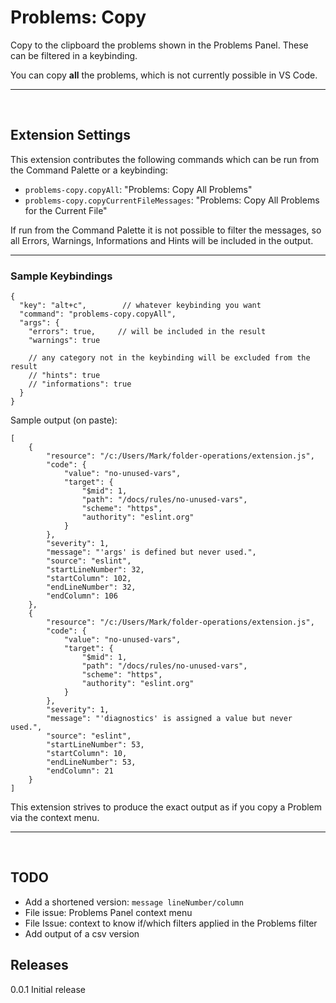 # Problems: Copy

Copy to the clipboard the problems shown in the Problems Panel.  These can be filtered in a keybinding.   

You can copy **all** the problems, which is not currently possible in VS Code.  

--------------------

<br/>

## Extension Settings  

This extension contributes the following commands which can be run from the Command Palette or a keybinding:  

* `problems-copy.copyAll`: "Problems: Copy All Problems"  
* `problems-copy.copyCurrentFileMessages`: "Problems: Copy All Problems for the Current File"  

If run from the Command Palette it is not possible to filter the messages, so all Errors, Warnings, Informations and Hints will be included in the output.  

--------------

### Sample Keybindings  

```jsonc
{
  "key": "alt+c",        // whatever keybinding you want
  "command": "problems-copy.copyAll",
  "args": {
    "errors": true,     // will be included in the result
    "warnings": true

    // any category not in the keybinding will be excluded from the result
    // "hints": true
    // "informations": true
  }
}
```

Sample output (on paste):

```jsonc
[
	{
		"resource": "/c:/Users/Mark/folder-operations/extension.js",
		"code": {
			"value": "no-unused-vars",
			"target": {
				"$mid": 1,
				"path": "/docs/rules/no-unused-vars",
				"scheme": "https",
				"authority": "eslint.org"
			}
		},
		"severity": 1,
		"message": "'args' is defined but never used.",
		"source": "eslint",
		"startLineNumber": 32,
		"startColumn": 102,
		"endLineNumber": 32,
		"endColumn": 106
	},
	{
		"resource": "/c:/Users/Mark/folder-operations/extension.js",
		"code": {
			"value": "no-unused-vars",
			"target": {
				"$mid": 1,
				"path": "/docs/rules/no-unused-vars",
				"scheme": "https",
				"authority": "eslint.org"
			}
		},
		"severity": 1,
		"message": "'diagnostics' is assigned a value but never used.",
		"source": "eslint",
		"startLineNumber": 53,
		"startColumn": 10,
		"endLineNumber": 53,
		"endColumn": 21
	}
]
```

This extension  strives to produce the exact output as if you copy a Problem via the context menu.


----------------------------

<br/>  

## TODO

* Add a shortened version: `message lineNumber/column` 
* File issue: Problems Panel context menu  
* File Issue: context to know if/which filters applied in the Problems filter   
* Add output of a csv version  


## Releases

0.0.1 Initial release